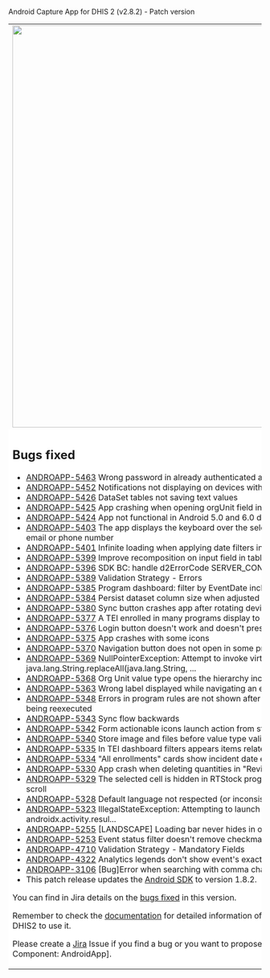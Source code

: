 Android Capture App for DHIS 2 (v2.8.2) - Patch version
<table>
<tr> 
<td> 
<img src="https://s3-eu-west-1.amazonaws.com/content.dhis2.org/dhis2-android/android-chrome-384x384.png" width="800"> 
</td> 
<td>
This is a patch version of the <strong>DHIS2 Android App</strong> It builds upon the last version including bug fixes that couldn't wait to the next version. 
It includes no functional improvements neither changes in the User Interface. It means that yours users can update without experiencing any change in the UI. 
</td>
</tr> 
<tr> 
<td colspan="2" bgcolor="white">

## Bugs fixed
* [ANDROAPP-5463](https://dhis2.atlassian.net/browse/ANDROAPP-5463) Wrong password in already authenticated account throws invalid url
* [ANDROAPP-5452](https://dhis2.atlassian.net/browse/ANDROAPP-5452) Notifications not displaying on devices with android 13 
* [ANDROAPP-5426](https://dhis2.atlassian.net/browse/ANDROAPP-5426) DataSet tables not saving text values
* [ANDROAPP-5425](https://dhis2.atlassian.net/browse/ANDROAPP-5425) App crashing when opening orgUnit field in event creation on android 5 and 6 devices
* [ANDROAPP-5424](https://dhis2.atlassian.net/browse/ANDROAPP-5424) App not functional in Android 5.0 and 6.0 devices due to expression-parser library
* [ANDROAPP-5403](https://dhis2.atlassian.net/browse/ANDROAPP-5403) The app displays the keyboard over the selecting menu when the user has multiple apps to use the email or phone number
* [ANDROAPP-5401](https://dhis2.atlassian.net/browse/ANDROAPP-5401) Infinite loading when applying date filters in tracker program
* [ANDROAPP-5399](https://dhis2.atlassian.net/browse/ANDROAPP-5399) Improve recomposition on input field in tables
* [ANDROAPP-5396](https://dhis2.atlassian.net/browse/ANDROAPP-5396) SDK BC: handle d2ErrorCode SERVER_CONNECTION_ERROR
* [ANDROAPP-5389](https://dhis2.atlassian.net/browse/ANDROAPP-5389) Validation Strategy - Errors
* [ANDROAPP-5385](https://dhis2.atlassian.net/browse/ANDROAPP-5385) Program dashboard: filter by EventDate includes all EventStatus as side effect
* [ANDROAPP-5384](https://dhis2.atlassian.net/browse/ANDROAPP-5384) Persist dataset column size when adjusted by the user and revert to default
* [ANDROAPP-5380](https://dhis2.atlassian.net/browse/ANDROAPP-5380) Sync button crashes app after rotating device in search screen
* [ANDROAPP-5377](https://dhis2.atlassian.net/browse/ANDROAPP-5377) A TEI enrolled in many programs display to many icons blocking the TEI info card
* [ANDROAPP-5376](https://dhis2.atlassian.net/browse/ANDROAPP-5376) Login button doesn't work and doesn't present any error
* [ANDROAPP-5375](https://dhis2.atlassian.net/browse/ANDROAPP-5375) App crashes with some icons
* [ANDROAPP-5370](https://dhis2.atlassian.net/browse/ANDROAPP-5370) Navigation button does not open in some programs.
* [ANDROAPP-5369](https://dhis2.atlassian.net/browse/ANDROAPP-5369) NullPointerException: Attempt to invoke virtual method 'java.lang.String java.lang.String.replaceAll(java.lang.String, ...
* [ANDROAPP-5368](https://dhis2.atlassian.net/browse/ANDROAPP-5368) Org Unit value type opens the hierarchy incorrectly
* [ANDROAPP-5363](https://dhis2.atlassian.net/browse/ANDROAPP-5363)   Wrong label displayed while navigating an error or warning
* [ANDROAPP-5348](https://dhis2.atlassian.net/browse/ANDROAPP-5348) Errors in program rules are not shown after they have been displayed once despite the program rule being reexecuted
* [ANDROAPP-5343](https://dhis2.atlassian.net/browse/ANDROAPP-5343) Sync flow backwards
* [ANDROAPP-5342](https://dhis2.atlassian.net/browse/ANDROAPP-5342) Form actionable icons launch action from stored value
* [ANDROAPP-5340](https://dhis2.atlassian.net/browse/ANDROAPP-5340) Store image and files before value type validation
* [ANDROAPP-5335](https://dhis2.atlassian.net/browse/ANDROAPP-5335) In TEI dashboard filters appears items related to TEI
* [ANDROAPP-5334](https://dhis2.atlassian.net/browse/ANDROAPP-5334) "All enrollments" cards show incident date even when not configured
* [ANDROAPP-5330](https://dhis2.atlassian.net/browse/ANDROAPP-5330) App crash when deleting quantities in "Review" stage
* [ANDROAPP-5329](https://dhis2.atlassian.net/browse/ANDROAPP-5329) The selected cell is hidden in RTStock program (and datasets) table if the first cell is selected after scroll
* [ANDROAPP-5328](https://dhis2.atlassian.net/browse/ANDROAPP-5328) Default language not respected (or inconsistent) when changing between servers.
* [ANDROAPP-5323](https://dhis2.atlassian.net/browse/ANDROAPP-5323) IllegalStateException: Attempting to launch an unregistered ActivityResultLauncher with contract androidx.activity.resul...
* [ANDROAPP-5255](https://dhis2.atlassian.net/browse/ANDROAPP-5255) [LANDSCAPE] Loading bar never hides in overview screen
* [ANDROAPP-5253](https://dhis2.atlassian.net/browse/ANDROAPP-5253) Event status filter doesn't remove checkmarks after the reset
* [ANDROAPP-4710](https://dhis2.atlassian.net/browse/ANDROAPP-4710) Validation Strategy - Mandatory Fields
* [ANDROAPP-4322](https://dhis2.atlassian.net/browse/ANDROAPP-4322) Analytics legends don't show event's exact date
* [ANDROAPP-3106](https://dhis2.atlassian.net/browse/ANDROAPP-3106) [Bug]Error when searching with comma char in the values
* This patch release updates the [Android SDK](https://github.com/dhis2/dhis2-android-sdk) to version 1.8.2.
    
You can find in Jira details on the [bugs fixed](https://dhis2.atlassian.net/issues/?filter=10461) in this version.

Remember to check the [documentation](https://www.dhis2.org/android-documentation) for detailed 
information of the features included in the App and how to configure DHIS2 to use it. 

Please create a [Jira](https://dhis2.atlassian.net) Issue if you find a bug or
you want to propose a new functionality. [Project: Android App for DHIS2 | Component: 
AndroidApp].
</td>
</tr>
</table>
